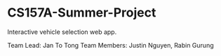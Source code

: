 # CS157A-Summer-Project

Interactive vehicle selection web app. 


Team Lead: Jan To Tong 
Team Members: Justin Nguyen, Rabin Gurung
